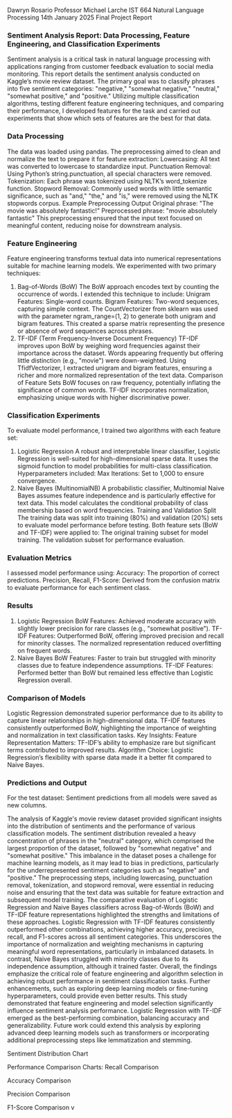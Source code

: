 Dawryn Rosario
Professor Michael Larche
IST 664 Natural Language Processing
14th January 2025
Final Project Report

### Sentiment Analysis Report: Data Processing, Feature Engineering, and Classification Experiments
Sentiment analysis is a critical task in natural language processing with applications ranging from customer feedback evaluation to social media monitoring. This report details the sentiment analysis conducted on Kaggle’s movie review dataset. The primary goal was to classify phrases into five sentiment categories: "negative," "somewhat negative," "neutral," "somewhat positive," and "positive." Utilizing multiple classification algorithms, testing different feature engineering techniques, and comparing their performance, I developed features for the task and carried out experiments that show which sets of features are the best for that data.

### Data Processing
The data was loaded using pandas. The preprocessing aimed to clean and normalize the text to prepare it for feature extraction:
Lowercasing: All text was converted to lowercase to standardize input.
Punctuation Removal: Using Python’s string.punctuation, all special characters were removed.
Tokenization: Each phrase was tokenized using NLTK’s word_tokenize function.
Stopword Removal: Commonly used words with little semantic significance, such as "and," "the," and "is," were removed using the NLTK stopwords corpus.
Example Preprocessing Output
Original phrase: "The movie was absolutely fantastic!" Preprocessed phrase: "movie absolutely fantastic"
This preprocessing ensured that the input text focused on meaningful content, reducing noise for downstream analysis.

### Feature Engineering
Feature engineering transforms textual data into numerical representations suitable for machine learning models. We experimented with two primary techniques:
1. Bag-of-Words (BoW)
The BoW approach encodes text by counting the occurrence of words. I extended this technique to include:
Unigram Features: Single-word counts.
Bigram Features: Two-word sequences, capturing simple context.
The CountVectorizer from sklearn was used with the parameter ngram_range=(1, 2) to generate both unigram and bigram features. This created a sparse matrix representing the presence or absence of word sequences across phrases.
2. TF-IDF (Term Frequency-Inverse Document Frequency)
TF-IDF improves upon BoW by weighing word frequencies against their importance across the dataset. Words appearing frequently but offering little distinction (e.g., "movie") were down-weighted.
Using TfidfVectorizer, I extracted unigram and bigram features, ensuring a richer and more normalized representation of the text data.
Comparison of Feature Sets
BoW focuses on raw frequency, potentially inflating the significance of common words.
TF-IDF incorporates normalization, emphasizing unique words with higher discriminative power.

### Classification Experiments
To evaluate model performance, I trained two algorithms with each feature set:
1. Logistic Regression
A robust and interpretable linear classifier, Logistic Regression is well-suited for high-dimensional sparse data. It uses the sigmoid function to model probabilities for multi-class classification. Hyperparameters included:
Max Iterations: Set to 1,000 to ensure convergence.
2. Naive Bayes (MultinomialNB)
A probabilistic classifier, Multinomial Naive Bayes assumes feature independence and is particularly effective for text data. This model calculates the conditional probability of class membership based on word frequencies.
Training and Validation Split
The training data was split into training (80%) and validation (20%) sets to evaluate model performance before testing. Both feature sets (BoW and TF-IDF) were applied to:
The original training subset for model training.
The validation subset for performance evaluation.

### Evaluation Metrics
I assessed model performance using:
Accuracy: The proportion of correct predictions.
Precision, Recall, F1-Score: Derived from the confusion matrix to evaluate performance for each sentiment class.

### Results
1. Logistic Regression
BoW Features: Achieved moderate accuracy with slightly lower precision for rare classes (e.g., "somewhat positive").
TF-IDF Features: Outperformed BoW, offering improved precision and recall for minority classes. The normalized representation reduced overfitting on frequent words.
2. Naive Bayes
BoW Features: Faster to train but struggled with minority classes due to feature independence assumptions.
TF-IDF Features: Performed better than BoW but remained less effective than Logistic Regression overall.

### Comparison of Models
Logistic Regression demonstrated superior performance due to its ability to capture linear relationships in high-dimensional data.
TF-IDF features consistently outperformed BoW, highlighting the importance of weighting and normalization in text classification tasks.
Key Insights:
Feature Representation Matters: TF-IDF’s ability to emphasize rare but significant terms contributed to improved results.
Algorithm Choice: Logistic Regression’s flexibility with sparse data made it a better fit compared to Naive Bayes.

### Predictions and Output
For the test dataset:
Sentiment predictions from all models were saved as new columns.

The analysis of Kaggle's movie review dataset provided significant insights into the distribution of sentiments and the performance of various classification models. The sentiment distribution revealed a heavy concentration of phrases in the "neutral" category, which comprised the largest proportion of the dataset, followed by "somewhat negative" and "somewhat positive." This imbalance in the dataset poses a challenge for machine learning models, as it may lead to bias in predictions, particularly for the underrepresented sentiment categories such as "negative" and "positive." The preprocessing steps, including lowercasing, punctuation removal, tokenization, and stopword removal, were essential in reducing noise and ensuring that the text data was suitable for feature extraction and subsequent model training.
The comparative evaluation of Logistic Regression and Naive Bayes classifiers across Bag-of-Words (BoW) and TF-IDF feature representations highlighted the strengths and limitations of these approaches. Logistic Regression with TF-IDF features consistently outperformed other combinations, achieving higher accuracy, precision, recall, and F1-scores across all sentiment categories. This underscores the importance of normalization and weighting mechanisms in capturing meaningful word representations, particularly in imbalanced datasets. In contrast, Naive Bayes struggled with minority classes due to its independence assumption, although it trained faster. Overall, the findings emphasize the critical role of feature engineering and algorithm selection in achieving robust performance in sentiment classification tasks. Further enhancements, such as exploring deep learning models or fine-tuning hyperparameters, could provide even better results.
This study demonstrated that feature engineering and model selection significantly influence sentiment analysis performance. Logistic Regression with TF-IDF emerged as the best-performing combination, balancing accuracy and generalizability. Future work could extend this analysis by exploring advanced deep learning models such as transformers or incorporating additional preprocessing steps like lemmatization and stemming.

















Sentiment Distribution Chart










Performance Comparison Charts:
Recall Comparison













Accuracy Comparison















Precision Comparison















F1-Score Comparison
v